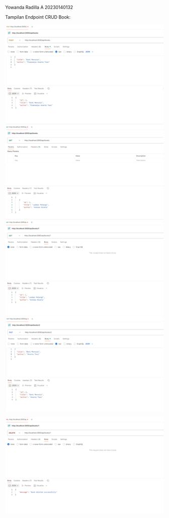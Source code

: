 Yowanda Radilla A
20230140132

Tampilan Endpoint CRUD Book:

![Tampilan Endpoint Create](ss/CreateBook.png)
![Tampilan Endpoint ReadAll](ss/ReadAll.png)
![Tampilan Endpoint ReadId](ss/ReadBerdasarkanId.png)
![Tampilan Endpoint Update](ss/UpdateBook.png)

![Tampilan Endpoint Delete](ss/DeleteBook.png)
